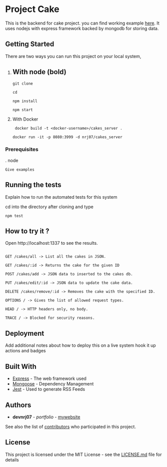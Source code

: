 # Project Cake

This is the backend for cake project.
you can find working example [here]().
It uses nodejs with express framework backed by mongodb for storing data.

## Getting Started

There are two ways you can run this project on your local system,
1. With node (bold)
   -
   `git clone`

    `cd `

     `npm install`

     `npm start`
2. With Docker 

    ` docker build -t <docker-username>/cakes_server .`

    `docker run -it -p 8080:3999 -d nrj07/cakes_server`

### Prerequisites

. node

```
Give examples
```
## Running the tests

Explain how to run the automated tests for this system

cd into the directory after cloning and type

`npm test`


## How to try it ?
Open http://localhost:1337 to see the results.

```

GET /cakes/all -> List all the cakes in JSON.

GET /cakes/:id -> Returns the cake for the given ID

POST /cakes/add -> JSON data to inserted to the cakes db.

PUT /cakes/edit/:id -> JSON data to update the cake data.

DELETE /cakes/remove/:id -> Removes the cake with the specified ID.

OPTIONS / -> Gives the list of allowed request types.

HEAD / -> HTTP headers only, no body.

TRACE / -> Blocked for security reasons.

```


## Deployment

Add additional notes about how to deploy this on a live system
hook it up actions and badges

## Built With

* [Express](http://www.dropwizard.io/1.0.2/docs/) - The web framework used
* [Mongoose](https://maven.apache.org/) - Dependency Management
* [Jest](https://rometools.github.io/rome/) - Used to generate RSS Feeds


## Authors

* **devnrj07** - *portfolio* - [mywebsite](https://github.com/PurpleBooth)

See also the list of [contributors](https://github.com/your/project/contributors) who participated in this project.

## License

This project is licensed under the MIT License - see the [LICENSE.md](LICENSE.md) file for details


